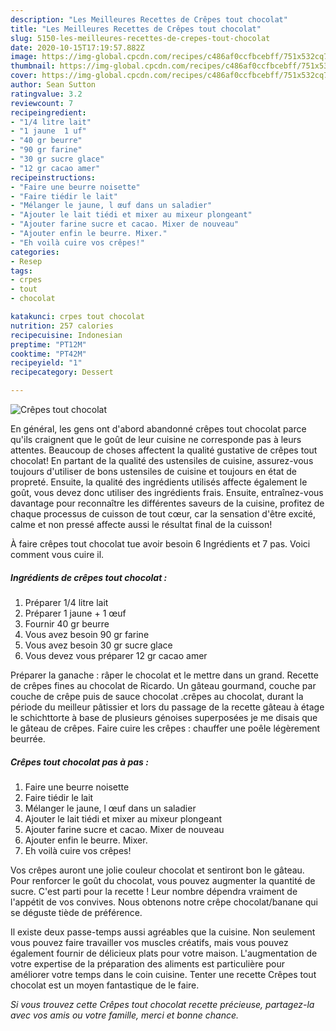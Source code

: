 ```yaml
---
description: "Les Meilleures Recettes de Crêpes tout chocolat"
title: "Les Meilleures Recettes de Crêpes tout chocolat"
slug: 5150-les-meilleures-recettes-de-crepes-tout-chocolat
date: 2020-10-15T17:19:57.882Z
image: https://img-global.cpcdn.com/recipes/c486af0ccfbcebff/751x532cq70/crepes-tout-chocolat-photo-principale-de-la-recette.jpg
thumbnail: https://img-global.cpcdn.com/recipes/c486af0ccfbcebff/751x532cq70/crepes-tout-chocolat-photo-principale-de-la-recette.jpg
cover: https://img-global.cpcdn.com/recipes/c486af0ccfbcebff/751x532cq70/crepes-tout-chocolat-photo-principale-de-la-recette.jpg
author: Sean Sutton
ratingvalue: 3.2
reviewcount: 7
recipeingredient:
- "1/4 litre lait"
- "1 jaune  1 uf"
- "40 gr beurre"
- "90 gr farine"
- "30 gr sucre glace"
- "12 gr cacao amer"
recipeinstructions:
- "Faire une beurre noisette"
- "Faire tiédir le lait"
- "Mélanger le jaune, l œuf dans un saladier"
- "Ajouter le lait tiédi et mixer au mixeur plongeant"
- "Ajouter farine sucre et cacao. Mixer de nouveau"
- "Ajouter enfin le beurre. Mixer."
- "Eh voilà cuire vos crêpes!"
categories:
- Resep
tags:
- crpes
- tout
- chocolat

katakunci: crpes tout chocolat 
nutrition: 257 calories
recipecuisine: Indonesian
preptime: "PT12M"
cooktime: "PT42M"
recipeyield: "1"
recipecategory: Dessert

---
```



![Crêpes tout chocolat](https://img-global.cpcdn.com/recipes/c486af0ccfbcebff/751x532cq70/crepes-tout-chocolat-photo-principale-de-la-recette.jpg)

En général, les gens ont d'abord abandonné crêpes tout chocolat parce qu'ils craignent que le goût de leur cuisine ne corresponde pas à leurs attentes. Beaucoup de choses affectent la qualité gustative de crêpes tout chocolat! En partant de la qualité des ustensiles de cuisine, assurez-vous toujours d'utiliser de bons ustensiles de cuisine et toujours en état de propreté. Ensuite, la qualité des ingrédients utilisés affecte également le goût, vous devez donc utiliser des ingrédients frais. Ensuite, entraînez-vous davantage pour reconnaître les différentes saveurs de la cuisine, profitez de chaque processus de cuisson de tout cœur, car la sensation d'être excité, calme et non pressé affecte aussi le résultat final de la cuisson!

<!--inarticleads1-->

À faire crêpes tout chocolat tue avoir besoin 6 Ingrédients et 7 pas. Voici comment vous cuire il.

##### Ingrédients de crêpes tout chocolat :

1. Préparer 1/4 litre lait
1. Préparer 1 jaune + 1 œuf
1. Fournir 40 gr beurre
1. Vous avez besoin 90 gr farine
1. Vous avez besoin 30 gr sucre glace
1. Vous devez vous préparer 12 gr cacao amer


Préparer la ganache : râper le chocolat et le mettre dans un grand. Recette de crêpes fines au chocolat de Ricardo. Un gâteau gourmand, couche par couche de crêpe puis de sauce chocolat .crêpes au chocolat, durant la période du meilleur pâtissier et lors du passage de la recette gâteau à étage le schichttorte à base de plusieurs génoises superposées je me disais que le gâteau de crêpes. Faire cuire les crêpes : chauffer une poêle légèrement beurrée. 

<!--inarticleads2-->

##### Crêpes tout chocolat pas à pas :

1. Faire une beurre noisette
1. Faire tiédir le lait
1. Mélanger le jaune, l œuf dans un saladier
1. Ajouter le lait tiédi et mixer au mixeur plongeant
1. Ajouter farine sucre et cacao. Mixer de nouveau
1. Ajouter enfin le beurre. Mixer.
1. Eh voilà cuire vos crêpes!


Vos crêpes auront une jolie couleur chocolat et sentiront bon le gâteau. Pour renforcer le goût du chocolat, vous pouvez augmenter la quantité de sucre. C&#39;est parti pour la recette ! Leur nombre dépendra vraiment de l&#39;appétit de vos convives. Nous obtenons notre crêpe chocolat/banane qui se déguste tiède de préférence. 

<!--inarticleads1-->

<p>
Il existe deux passe-temps aussi agréables que la cuisine. Non seulement vous pouvez faire travailler vos muscles créatifs, mais vous pouvez également fournir de délicieux plats pour votre maison. L'augmentation de votre expertise de la préparation des aliments est particulière pour améliorer votre temps dans le coin cuisine. Tenter une recette Crêpes tout chocolat est un moyen fantastique de le faire.
</p>

<p>
<i>Si vous trouvez cette Crêpes tout chocolat recette précieuse, partagez-la avec vos amis ou votre famille, merci et bonne chance.</i>
</p>
